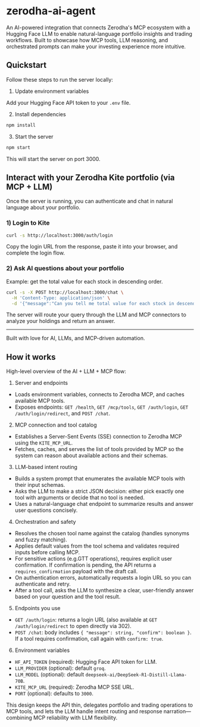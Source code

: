 # zerodha-ai-agent

An AI-powered integration that connects Zerodha's MCP ecosystem with a Hugging Face LLM to enable natural-language portfolio insights and trading workflows. Built to showcase how MCP tools, LLM reasoning, and orchestrated prompts can make your investing experience more intuitive.

## Quickstart

Follow these steps to run the server locally:

1) Update environment variables

Add your Hugging Face API token to your `.env` file.

2) Install dependencies

```bash
npm install
```

3) Start the server

```bash
npm start
```

This will start the server on port 3000.

## Interact with your Zerodha Kite portfolio (via MCP + LLM)

Once the server is running, you can authenticate and chat in natural language about your portfolio.

### 1) Login to Kite

```bash
curl -s http://localhost:3000/auth/login
```

Copy the login URL from the response, paste it into your browser, and complete the login flow.

### 2) Ask AI questions about your portfolio

Example: get the total value for each stock in descending order.

```bash
curl -s -X POST http://localhost:3000/chat \
  -H 'Content-Type: application/json' \
  -d '{"message":"Can you tell me total value for each stock in descending order"}'
```

The server will route your query through the LLM and MCP connectors to analyze your holdings and return an answer.

---

Built with love for AI, LLMs, and MCP-driven automation.

## How it works

High-level overview of the AI + LLM + MCP flow:

1) Server and endpoints

- Loads environment variables, connects to Zerodha MCP, and caches available MCP tools.
- Exposes endpoints: `GET /health`, `GET /mcp/tools`, `GET /auth/login`, `GET /auth/login/redirect`, and `POST /chat`.

2) MCP connection and tool catalog

- Establishes a Server-Sent Events (SSE) connection to Zerodha MCP using the `KITE_MCP_URL`.
- Fetches, caches, and serves the list of tools provided by MCP so the system can reason about available actions and their schemas.

3) LLM-based intent routing

- Builds a system prompt that enumerates the available MCP tools with their input schemas.
- Asks the LLM to make a strict JSON decision: either pick exactly one tool with arguments or decide that no tool is needed.
- Uses a natural-language chat endpoint to summarize results and answer user questions concisely.

4) Orchestration and safety

- Resolves the chosen tool name against the catalog (handles synonyms and fuzzy matching).
- Applies default values from the tool schema and validates required inputs before calling MCP.
- For sensitive actions (e.g.GTT operations), requires explicit user confirmation. If confirmation is pending, the API returns a `requires_confirmation` payload with the draft call.
- On authentication errors, automatically requests a login URL so you can authenticate and retry.
- After a tool call, asks the LLM to synthesize a clear, user-friendly answer based on your question and the tool result.

5) Endpoints you use

- `GET /auth/login`: returns a login URL (also available at `GET /auth/login/redirect` to open directly via 302).
- `POST /chat`: body includes `{ "message": string, "confirm": boolean }`. If a tool requires confirmation, call again with `confirm: true`.

6) Environment variables

- `HF_API_TOKEN` (required): Hugging Face API token for LLM.
- `LLM_PROVIDER` (optional): default `groq`.
- `LLM_MODEL` (optional): default `deepseek-ai/DeepSeek-R1-Distill-Llama-70B`.
- `KITE_MCP_URL` (required): Zerodha MCP SSE URL.
- `PORT` (optional): defaults to `3000`.

This design keeps the API thin, delegates portfolio and trading operations to MCP tools, and lets the LLM handle intent routing and response narration—combining MCP reliability with LLM flexibility.
